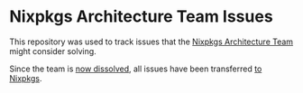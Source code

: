 # Nixpkgs Architecture Team Issues

This repository was used to track issues that the [Nixpkgs Architecture Team](https://github.com/nixpkgs-architecture) might consider solving.

Since the team is [now dissolved](https://discourse.nixos.org/t/nixpkgs-architecture-team-conclusion-and-prospective/41020), all issues have been transferred [to Nixpkgs](https://github.com/NixOS/nixpkgs/issues?q=is%3Aopen+is%3Aissue+label%3Aarchitecture).
